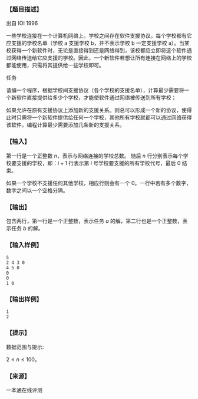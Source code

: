 ### 【题目描述】

出自 IOI 1996

一些学校连接在一个计算机网络上。学校之间存在软件支援协议。每个学校都有它应支援的学校名单（学校 a 支援学校 b，并不表示学校 b 一定支援学校 a）。当某校获得一个新软件时，无论是直接得到还是网络得到，该校都应立即将这个软件通过网络传送给它应支援的学校。因此，一个新软件若想让所有连接在网络上的学校都能使用，只需将其提供给一些学校即可。

任务

请编一个程序，根据学校间支援协议（各个学校的支援名单），计算最少需要将一个新软件直接提供给多少个学校，才能使软件通过网络被传送到所有学校；

如果允许在原有支援协议上添加新的支援关系。则总可以形成一个新的协议，使得此时只需将一个新软件提供给任何一个学校，其他所有学校就都可以通过网络获得该软件。编程计算最少需要添加几条新的支援关系。

### 【输入】

第一行是一个正整数 $n$，表示与网络连接的学校总数。 随后 $n$ 行分别表示每个学校要支援的学校，即：$i+1$ 行表示第 $i$ 号学校要支援的所有学校代号，最后 $0$ 结束。

如果一个学校不支援任何其他学校，相应行则会有一个 $0$。一行中若有多个数字，数字之间以一个空格分隔。

### 【输出】

包含两行，第一行是一个正整数，表示任务 $a$ 的解，第二行也是一个正整数，表示任务 $b$ 的解。

### 【输入样例】

```
5
2 4 3 0
4 5 0
0
0
1 0
```

### 【输出样例】

```
1
2
```

### 【提示】

数据范围与提示:

$2≤n≤100$。


 ### 【来源】

 一本通在线评测 